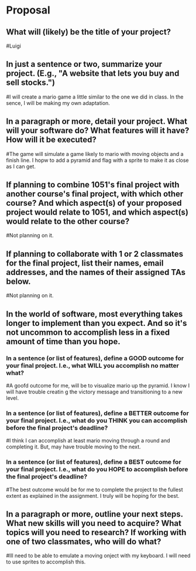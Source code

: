 # Proposal

## What will (likely) be the title of your project?

 #Luigi

## In just a sentence or two, summarize your project. (E.g., "A website that lets you buy and sell stocks.")

#I will create a mario game a little similar to the one we did in class. In the sence, I will be making my own adaptation.

## In a paragraph or more, detail your project. What will your software do? What features will it have? How will it be executed?

#The game will simulate a game likely to mario with moving objects and a finish line. I hopw to add a pyramid and flag with a sprite to make it as close as I can get.

## If planning to combine 1051's final project with another course's final project, with which other course? And which aspect(s) of your proposed project would relate to 1051, and which aspect(s) would relate to the other course?

#Not planning on it.

## If planning to collaborate with 1 or 2 classmates for the final project, list their names, email addresses, and the names of their assigned TAs below.

#Not planning on it.

## In the world of software, most everything takes longer to implement than you expect. And so it's not uncommon to accomplish less in a fixed amount of time than you hope.

### In a sentence (or list of features), define a GOOD outcome for your final project. I.e., what WILL you accomplish no matter what?

#A goofd outcome for me, will be to visualize mario up the pyramid. I know I will have trouble creatin g the victory message and transitioning to a new level. 

### In a sentence (or list of features), define a BETTER outcome for your final project. I.e., what do you THINK you can accomplish before the final project's deadline?

#I think I can accomplish at least mario moving through a round and completing it. But, may have trouble moving to the next. 

### In a sentence (or list of features), define a BEST outcome for your final project. I.e., what do you HOPE to accomplish before the final project's deadline?

#The best outcome would be for me to complete the project to the fullest extent as explained in the assignment. I truly will be hoping for the best. 

## In a paragraph or more, outline your next steps. What new skills will you need to acquire? What topics will you need to research? If working with one of two classmates, who will do what?
#Ill need to be able to emulate a moving onject with my keyboard. I will need to use sprites to accomplish this.
